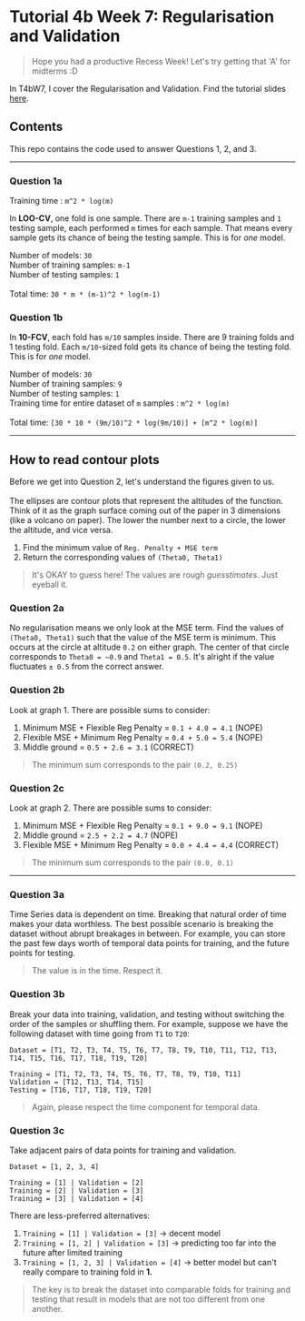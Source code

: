 # Tutorial 4b Week 7: Regularisation and Validation

> Hope you had a productive Recess Week! Let's try getting that 'A' for midterms :D

In T4bW7, I cover the Regularisation and Validation. Find the tutorial slides [here](https://docs.google.com/presentation/d/1eE1In5ZS19YKgN3DN9VjNhBavHQoMaKB9NjZ-hreTG0/edit?usp=sharing).

## Contents
This repo contains the code used to answer Questions 1, 2, and 3.

---

### Question 1a
Training time : `m^2 * log(m)`

In **LOO-CV**, one fold is one sample. There are `m-1` training samples and `1` testing sample, each performed `m` times for each sample. That means every sample gets its chance of being the testing sample. This is for _one_ model.

Number of models: `30` <br>
Number of training samples: `m-1` <br>
Number of testing samples: `1` <br>
<br>
Total time: `30 * m * (m-1)^2 * log(m-1)`

### Question 1b

In **10-FCV**, each fold has `m/10` samples inside. There are 9 training folds and 1 testing fold. Each `m/10`-sized fold gets its chance of being the testing fold. This is for _one_ model.

Number of models: `30` <br>
Number of training samples: `9` <br>
Number of testing samples: `1` <br>
Training time for entire dataset of `m` samples : `m^2 * log(m)` <br>
<br>
Total time: `[30 * 10 * (9m/10)^2 * log(9m/10)] + [m^2 * log(m)]`

---

## How to read contour plots
Before we get into Question 2, let's understand the figures given to us.
<br><br>
The ellipses are contour plots that represent the altitudes of the function. Think of it as the graph surface coming out of the paper in 3 dimensions (like a volcano on paper). The lower the number next to a circle, the lower the altitude, and vice versa.

1. Find the minimum value of `Reg. Penalty + MSE term`
2. Return the corresponding values of `(Theta0, Theta1)`

> It's OKAY to guess here! The values are rough _guesstimates_. Just eyeball it.

### Question 2a
No regularisation means we only look at the MSE term. Find the values of `(Theta0, Theta1)` such that the value of the MSE term is minimum. This occurs at the circle at altitude `0.2` on either graph. The center of that circle corresponds to `Theta0 = ~0.9` and `Theta1 = 0.5`. It's alright if the value fluctuates `± 0.5` from the correct answer.

### Question 2b
Look at graph 1. There are possible sums to consider:

1. Minimum MSE + Flexible Reg Penalty = `0.1 + 4.0 = 4.1` (NOPE)
2. Flexible MSE + Minimum Reg Penalty = `0.4 + 5.0 = 5.4` (NOPE)
3. Middle ground = `0.5 + 2.6 = 3.1` (CORRECT)

> The minimum sum corresponds to the pair `(0.2, 0.25)`

### Question 2c
Look at graph 2. There are possible sums to consider:

1. Minimum MSE + Flexible Reg Penalty = `0.1 + 9.0 = 9.1` (NOPE)
2. Middle ground = `2.5 + 2.2 = 4.7` (NOPE)
3. Flexible MSE + Minimum Reg Penalty = `0.0 + 4.4 = 4.4` (CORRECT)

> The minimum sum corresponds to the pair `(0.0, 0.1)`

---

### Question 3a
Time Series data is dependent on time. Breaking that natural order of time makes your data worthless. The best possible scenario is breaking the dataset without abrupt breakages in between. For example, you can store the past few days worth of temporal data points for training, and the future points for testing.

> The value is in the time. Respect it.

### Question 3b
Break your data into training, validation, and testing without switching the order of the samples or shuffling them. For example, suppose we have the following dataset with time going from `T1` to `T20`:

```
Dataset = [T1, T2, T3, T4, T5, T6, T7, T8, T9, T10, T11, T12, T13, T14, T15, T16, T17, T18, T19, T20]

Training = [T1, T2, T3, T4, T5, T6, T7, T8, T9, T10, T11]
Validation = [T12, T13, T14, T15]
Testing = [T16, T17, T18, T19, T20]
```

> Again, please respect the time component for temporal data.

### Question 3c
Take adjacent pairs of data points for training and validation.

```
Dataset = [1, 2, 3, 4]

Training = [1] | Validation = [2]
Training = [2] | Validation = [3]
Training = [3] | Validation = [4]
```

There are less-preferred alternatives:

1. `Training = [1] | Validation = [3]` -> decent model
2. `Training = [1, 2] | Validation = [3]` -> predicting too far into the future after limited training
3. `Training = [1, 2, 3] | Validation = [4]` -> better model but can't really compare to training fold in **1.**

> The key is to break the dataset into comparable folds for training and testing that result in models that are not too different from one another.